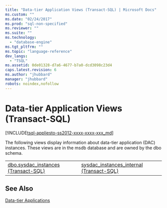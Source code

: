```yaml
---
title: "Data-tier Application Views (Transact-SQL) | Microsoft Docs"
ms.custom: ""
ms.date: "02/24/2017"
ms.prod: "sql-non-specified"
ms.reviewer: ""
ms.suite: ""
ms.technology: 
  - "database-engine"
ms.tgt_pltfrm: ""
ms.topic: "language-reference"
dev_langs: 
  - "TSQL"
ms.assetid: 0de01328-d7a6-4677-b7a0-dcd3098c23d4
caps.latest.revision: 6
ms.author: "jhubbard"
manager: "jhubbard"
robots: noindex,nofollow
---
```

# Data-tier Application Views (Transact-SQL)
[!INCLUDE[tsql-appliesto-ss2012-xxxx-xxxx-xxx_md](../a9retired/includes/tsql-appliesto-ss2012-xxxx-xxxx-xxx-md.md)]

  The following views display information about data-tier application (DAC) instances. These views are in the msdb database and are owned by the dbo schema.  
  
|||  
|-|-|  
|[dbo.sysdac_instances &#40;Transact-SQL&#41;](../relational-databases/reference/system-catalog-views/data-tier-application-views-dbo.sysdac-instances.md)|[sysdac_instances_internal &#40;Transact-SQL&#41;](../relational-databases/reference/system-tables/data-tier-application-tables-sysdac-instances-internal.md)|  
  
## See Also  
 [Data-tier Applications](../relational-databases/data-tier-applications/data-tier-applications.md)  
  
  